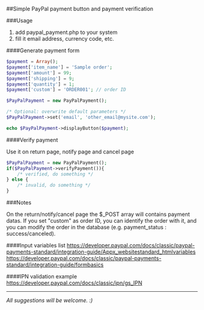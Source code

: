 ##Simple PayPal payment button and payment verification

###Usage
1. add paypal_payment.php to your system
2. fill it email address, currency code, etc.

####Generate payment form

```php
$payment = Array();
$payment['item_name'] = 'Sample order';
$payment['amount'] = 99;
$payment['shipping'] = 9;
$payment['quantity'] = 1;
$payment['custom'] = 'ORDER001'; // order ID

$PayPalPayment = new PayPalPayment();

/* Optional: overwrite default parameters */
$PayPalPayment->set('email', 'other_email@mysite.com');

echo $PayPalPayment->displayButton($payment);
```

####Verify payment

Use it on return page, notify page and cancel page

```php
$PayPalPayment = new PayPalPayment();
if($PayPalPayment->verifyPayment()){
	/* verified, do something */
} else {
	/* invalid, do something */
}
```

###Notes

On the return/notify/cancel page the $_POST array will contains payment datas. If you set "custom" as order ID, you can identify the order with it, and you can modify the order in the database (e.g. payment_status : success/canceled).

####Input variables list
https://developer.paypal.com/docs/classic/paypal-payments-standard/integration-guide/Appx_websitestandard_htmlvariables
https://developer.paypal.com/docs/classic/paypal-payments-standard/integration-guide/formbasics

####IPN validation example
https://developer.paypal.com/docs/classic/ipn/gs_IPN

-----

*All suggestions will be welcome. :)*
